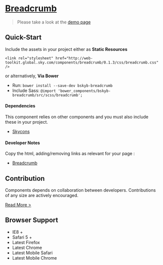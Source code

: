 [Breadcrumb](http://skyglobal.github.io/breadcrumb/) 
========================

> Please take a look at the [demo page](http://skyglobal.github.io/breadcrumb/)

## Quick-Start

Include the assets in your project either as **Static Resources**

```
<link rel="stylesheet" href="http://web-toolkit.global.sky.com/components/breadcrumb/0.1.3/css/breadcrumb.css" />
```

or alternatively, **Via Bower**

 * Run: `bower install --save-dev bskyb-breadcrumb`
 * Include Sass: `@import 'bower_components/bskyb-breadcrumb/src/scss/breadcrumb';`

#### Dependencies

This component relies on other components and you must also include these in your project.

 * [Skycons](https://github.com/skyglobal/skycons)

#### Developer Notes

Copy the html, adding/removing links as relevant for your page :

 * [Breadcrumb](demo/_includes/breadcrumb.html)


## Contribution

Components depends on collaboration between developers. Contributions of any size are actively encouraged.

[Read More >](CONTRIBUTING.md)

## Browser Support

 * IE8 +
 * Safari 5 +
 * Latest Firefox
 * Latest Chrome
 * Latest Mobile Safari
 * Latest Mobile Chrome